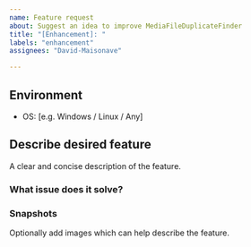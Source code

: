 ```yaml
---
name: Feature request
about: Suggest an idea to improve MediaFileDuplicateFinder
title: "[Enhancement]: "
labels: "enhancement"
assignees: "David-Maisonave"

---
```


## Environment
 - OS: [e.g. Windows / Linux / Any]

## Describe desired feature
A clear and concise description of the feature.

### What issue does it solve?

### Snapshots
Optionally add images which can help describe the feature.
